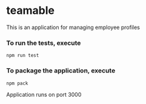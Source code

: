 # teamable
This is an application for managing employee profiles 

### To run the tests, execute

    npm run test

### To package the application, execute

    npm pack

Application runs on port 3000
